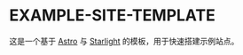 # EXAMPLE-SITE-TEMPLATE

这是一个基于 [Astro](https://astro.build) 与 [Starlight](https://starlight.astro.build) 的模板，用于快速搭建示例站点。
